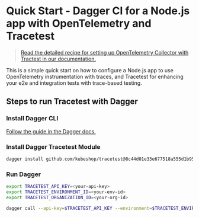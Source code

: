 # Quick Start - Dagger CI for a Node.js app with OpenTelemetry and Tracetest

> [Read the detailed recipe for setting up OpenTelemetry Collector with Tractest in our documentation.](https://docs.tracetest.io/examples-tutorials/recipes/running-tracetest-without-a-trace-data-store)

This is a simple quick start on how to configure a Node.js app to use OpenTelemetry instrumentation with traces, and Tracetest for enhancing your e2e and integration tests with trace-based testing.

## Steps to run Tracetest with Dagger

### Install Dagger CLI

[Follow the guide in the Dagger docs.](https://docs.dagger.io/quickstart/cli)

### Install Dagger Tracetest Module

```bash
dagger install github.com/kubeshop/tracetest@8c44d01e33e677518a555d1b958cf7be0d70f940
```

### Run Dagger

```bash
export TRACETEST_API_KEY=<your-api-key>
export TRACETEST_ENVIRONMENT_ID=<your-env-id>
export TRACETEST_ORGANIZATION_ID=<your-org-id>

dagger call --api-key=$TRACETEST_API_KEY --environment=$TRACETEST_ENVIRONMENT_ID --organization=$TRACETEST_ORGANIZATION_ID tracetest --source=.
```
